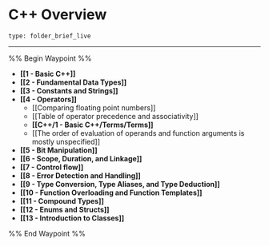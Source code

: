 # C++ Overview
 
```ccard
type: folder_brief_live
```
 
---

%% Begin Waypoint %%
- **[[1 - Basic C++]]**
- **[[2 - Fundamental Data Types]]**
- **[[3 - Constants and Strings]]**
- **[[4 - Operators]]**
	- [[Comparing floating point numbers]]
	- [[Table of operator precedence and associativity]]
	- **[[C++/1 - Basic C++/Terms/Terms]]**
	- [[The order of evaluation of operands and function arguments is mostly unspecified]]
- **[[5 - Bit Manipulation]]**
- **[[6 - Scope, Duration, and Linkage]]**
- **[[7 - Control flow]]**
- **[[8 - Error Detection and Handling]]**
- **[[9 - Type Conversion, Type Aliases, and Type Deduction]]**
- **[[10 - Function Overloading and Function Templates]]**
- **[[11 - Compound Types]]**
- **[[12 - Enums and Structs]]**
- **[[13 - Introduction to Classes]]**

%% End Waypoint %%